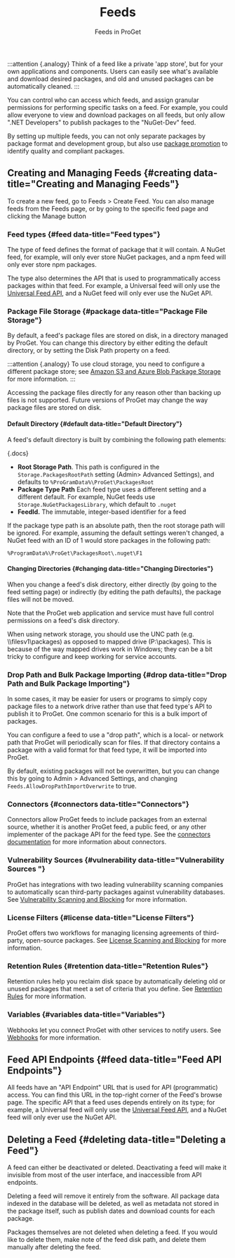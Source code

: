 ﻿---
title: Feeds
subtitle: Feeds in ProGet
sequence: 200
keywords: proget,feeds
---

:::attention {.analogy}
Think of a feed like a private 'app store', but for your own applications and components. Users can easily see what's available and download desired packages, and old and unused packages can be automatically cleaned.
:::

You can control who can access which feeds, and assign granular permissions for performing specific tasks on a feed. For example, you could allow everyone to view and download packages on all feeds, but only allow ".NET Developers" to publish packages to the "NuGet-Dev" feed.

By setting up multiple feeds, you can not only separate packages by package format and development group, but also use [package promotion](/support/documentation/proget/advanced/package-promotion) to identify quality and compliant packages.

## Creating and Managing Feeds {#creating data-title="Creating and Managing Feeds"}

To create a new feed, go to Feeds > Create Feed. You can also manage feeds from the Feeds page, or by going to the specific feed page and clicking the Manage button

### Feed types {#feed data-title="Feed types"}

The type of feed defines the format of package that it will contain. A NuGet feed, for example, will only ever store NuGet packages, and a npm feed will only ever store npm packages.

The type also determines the API that is used to programmatically access packages within that feed. For example, a Universal feed will only use the [Universal Feed API](/support/documentation/upack/feed-api), and a NuGet feed will only ever use the NuGet API.

### Package File Storage {#package data-title="Package File Storage"}

By default, a feed's package files are stored on disk, in a directory managed by ProGet. You can change this directory by either editing the default directory, or by setting the Disk Path property on a feed.

:::attention {.analogy}
To use cloud storage, you need to configure a different package store; see [Amazon S3 and Azure Blob Package Storage](/support/documentation/proget/advanced/cloud-storage) for more information.
:::

Accessing the package files directly for any reason other than backing up files is not supported. Future versions of ProGet may change the way package files are stored on disk.

#### Default Directory {#default data-title="Default Directory"}

A feed's default directory is built by combining the following path elements:

{.docs}
- **Root Storage Path**. This path is configured in the `Storage.PackagesRootPath` setting (Admin> Advanced Settings), and defaults to `%ProGramData%\ProGet\PackagesRoot`
- **Package Type Path** Each feed type uses a different setting and a different default. For example, NuGet feeds use `Storage.NuGetPackagesLibrary`, which default to `.nuget`
- **FeedId.** The immutable, integer-based identifier for a feed

If the package type path is an absolute path, then the root storage path will be ignored. For example, assuming the default settings weren't changed, a NuGet feed with an ID of 1 would store packages in the following path:

```
%ProgramData%\ProGet\PackagesRoot\.nuget\F1
```

#### Changing Directories {#changing data-title="Changing Directories"}

When you change a feed's disk directory, either directly (by going to the feed setting page) or indirectly (by editing the path defaults), the package files will not be moved.

Note that the ProGet web application and service must have full control permissions on a feed's disk directory.

When using network storage, you should use the UNC path (e.g. \\\filesv1\packages) as opposed to mapped drive (P:\packages). This is because of the way mapped drives work in Windows; they can be a bit tricky to configure and keep working for service accounts.

### Drop Path and Bulk Package Importing {#drop data-title="Drop Path and Bulk Package Importing"}

In some cases, it may be easier for users or programs to simply copy package files to a network drive rather than use that feed type's API to publish it to ProGet. One common scenario for this is a bulk import of packages.

You can configure a feed to use a "drop path", which is a local- or network path that ProGet will periodically scan for files. If that directory contains a package with a valid format for that feed type, it will be imported into ProGet.

By default, existing packages will not be overwritten, but you can change this by going to Admin > Advanced Settings, and changing `Feeds.AllowDropPathImportOverwrite` to true.

### Connectors {#connectors data-title="Connectors"}

Connectors allow ProGet feeds to include packages from an external source, whether it is another ProGet feed, a public feed, or any other implementer of the package API for the feed type. See the [connectors documentation](/support/documentation/proget/core-concepts/feeds/connectors) for more information about connectors.

### Vulnerability Sources	{#vulnerability data-title="Vulnerability Sources	"}

ProGet has integrations with two leading vulnerability scanning companies to automatically scan third-party packages against vulnerability databases. See [Vulnerability Scanning and Blocking](/support/documentation/proget/compliance/vulnerabilities) for more information.

### License Filters {#license data-title="License Filters"}

ProGet offers two workflows for managing licensing agreements of third-party, open-source packages. See [License Scanning and Blocking](/support/documentation/proget/compliance/license-scanning) for more information.

### Retention Rules {#retention data-title="Retention Rules"}

Retention rules help you reclaim disk space by automatically deleting old or unused packages that meet a set of criteria that you define. See [Retention Rules](/support/documentation/proget/administration/retention-rules) for more information.

### Variables {#variables data-title="Variables"}

Webhooks let you connect ProGet with other services to notify users. See [Webhooks](/support/documentation/proget/advanced/webhooks) for more information.

## Feed API Endpoints {#feed data-title="Feed API Endpoints"}

All feeds have an "API Endpoint" URL that is used for API (programmatic) access. You can find this URL in the top-right corner of the Feed's browse page. The specific API that a feed uses depends entirely on its type; for example, a Universal feed will only use the [Universal Feed API](/support/documentation/upack/feed-api), and a NuGet feed will only ever use the NuGet API.

## Deleting a Feed {#deleting data-title="Deleting a Feed"}

A feed can either be deactivated or deleted. Deactivating a feed will make it invisible from most of the user interface, and inaccessible from API endpoints.

Deleting a feed will remove it entirely from the software. All package data indexed in the database will be deleted, as well as metadata not stored in the package itself, such as publish dates and download counts for each package.

Packages themselves are not deleted when deleting a feed. If you would like to delete them, make note of the feed disk path, and delete them manually after deleting the feed.
